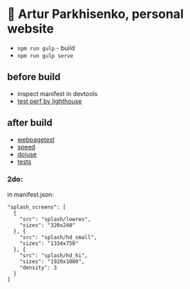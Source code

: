 # :space_invader: Artur Parkhisenko, personal website

- `npm run gulp` - build
- `npm run gulp serve`

## before build

- inspect manifest in devtools
- [test perf by lighthouse](https://github.com/GoogleChrome/lighthouse)

## after build

- [webpagetest](http://www.webpagetest.org/result/160627_6C_16C4/)
- [speed](https://developers.google.com/speed/pagespeed/insights/?url=https%3A%2F%2Farturparkhisenko.github.io%2F&tab=mobile)
- [doiuse](http://www.doiuse.com/)
- [tests](https://youtu.be/Use459WBeWc?t=1311)

### 2do:

in manifest.json:

```
"splash_screens": [
  {
    "src": "splash/lowres",
    "sizes": "320x240"
  }, {
    "src": "splash/hd_small",
    "sizes": "1334x750"
  }, {
    "src": "splash/hd_hi",
    "sizes": "1920x1080",
    "density": 3
  }
]
```
